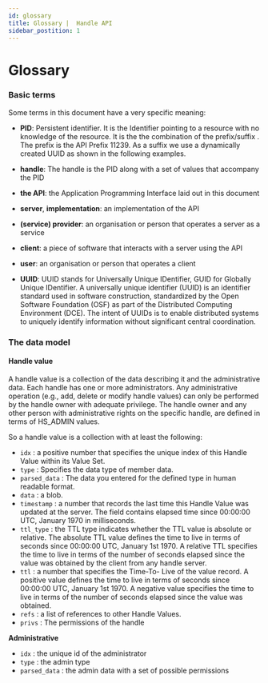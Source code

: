 ```yaml
---
id: glossary
title: Glossary |  Handle API
sidebar_postition: 1
---
```


# Glossary


### Basic terms

Some terms in this document have a very specific meaning:

- **PID**: Persistent identifier. It is the Identifier pointing to a resource with no knowledge of the resource. It is the the combination of the prefix/suffix . The prefix is the  API Prefix 11239. As a suffix we use a dynamically created UUID as shown in the following examples.  

- **handle**: The handle is the PID along with a set of values that accompany the PID

- **the API**: the Application Programming Interface laid out in this document

- **server**, **implementation**: an implementation of the API

- **(service) provider**: an organisation or person that operates a server as a service

- **client**: a piece of software that interacts with a server using the API

- **user**: an organisation or person that operates a client

- **UUID**: UUID stands for Universally Unique IDentifier, GUID for Globally Unique IDentifier. A universally unique identifier (UUID) is an identifier standard used in software construction, standardized by the Open Software Foundation (OSF) as part of the Distributed Computing Environment (DCE). The intent of UUIDs is to enable distributed systems to uniquely identify information without significant central coordination.

### The data model

#### Handle value

A handle value is a collection of the data describing it and the administrative data. Each handle has one or more administrators. Any administrative operation (e.g., add, delete or modify handle values) can only be performed by the handle owner with adequate privilege. The handle owner and any other person with administrative rights on the specific handle, are defined in terms of HS_ADMIN values.

So a handle value is a collection with at least the following:

- `idx` : a positive number that specifies the unique index of this Handle Value within its Value Set.
- `type` : Specifies the data type of member data.
- `parsed_data` : The data you entered for the defined type in human readable format.
- `data` : a blob.
- `timestamp` : a number that records the last time this Handle Value was updated at the server. The field contains elapsed time since 00:00:00 UTC, January 1970 in milliseconds.
- `ttl_type` : the TTL type indicates whether the TTL value is absolute or relative.  The absolute TTL value defines the time to live in terms of seconds since 00:00:00 UTC, January 1st 1970.  A relative TTL specifies the time to live in terms of the number of seconds elapsed since the value was obtained by the client from any handle server.
- `ttl` : a number that specifies the Time-To- Live of the value record. A positive value defines the time to live in terms of seconds since 00:00:00 UTC, January 1st 1970. A negative value specifies the time to live in terms of the number of seconds elapsed since the value was obtained.
- `refs` : a list of references to other Handle Values.
- `privs` : The permissions of the handle

**Administrative**

- `idx` : the unique id of the administrator
- `type` : the admin type
- `parsed_data` : the admin data with a set of possible permissions
